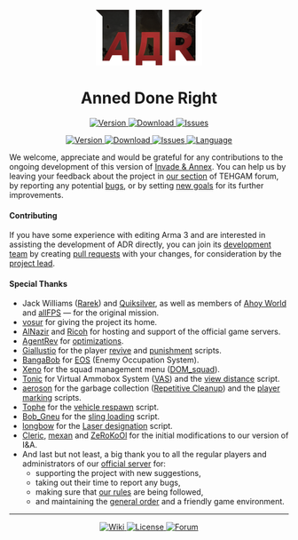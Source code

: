 <p align="center">
  <a href="https://github.com/TEHGAM/ADR">
    <img src="https://raw.githubusercontent.com/Tourorist/TPS/master/rw2/adr-logo-03.png"
         width="192"
         alt="Annex Done Right" />
  </a>
</p>
<h1 align="center">Anned Done Right</h1>
<p align="center">
  <a href="https://github.com/TEHGAM/ADR/wiki/ADR:-History">
    <img src="http://img.shields.io/badge/Version-3.4.5-blue.svg?style=flat"
         alt="Version" />
  </a>
  <a href="https://github.com/TEHGAM/ADR/raw/master/Annex_Done_Right.Altis.pbo">
    <img src="http://img.shields.io/badge/Download-1.13_МB-green.svg?style=flat"
         alt="Download" />
  </a>
  <a href="https://github.com/TEHGAM/ADR/issues">
    <img src="http://img.shields.io/github/issues-raw/TEHGAM/ADR.svg?label=Issues&style=flat"
         alt="Issues" />
  </a></p>
<p align="center">
<a href="https://github.com/TEHGAM/ADR/wiki/ADR:-История">
    <img src="http://img.shields.io/badge/Version-3.4.8-blue.svg?style=flat"
         alt="Version" />
  </a>
  <a href="https://github.com/TEHGAM/ADR/blob/master/.devfiles/co60_AW_Invade_Annex_2_79E_UP.Altis.pbo">
    <img src="http://img.shields.io/badge/Download-1.18_МB-green.svg?style=flat"
         alt="Download" />
  </a>
  <a href="https://github.com/TEHGAM/ADR/issues">
    <img src="http://img.shields.io/github/issues-raw/TEHGAM/ADR.svg?label=Issues&style=flat"
         alt="Issues" />
  </a> 
  </a>
  <a href="">
    <img src="http://img.shields.io/badge/Language-RU-red.svg?style=flat"alt="Language" />
  </a>  
</p>
<p>
  We welcome, appreciate and would be grateful for any contributions to the ongoing development of this version of <a href="https://bitbucket.org/ahoyworld/aw-i-a-2">Invade &amp; Annex</a>. You can help us by leaving your feedback about the project in <a href="http://www.tehgam.com/viewforum.php?f=36">our section</a> of TEHGAM forum, by reporting any potential <a href="https://github.com/TEHGAM/ADR/issues/new?title=Summarize%20the%20problem%20within%20title%20(provide%20details%20in%20the%20comment%20box%20below).">bugs</a>, or by setting <a href="https://github.com/TEHGAM/ADR/issues/new?title=The%20title%20of%20your%20suggestion%20goes%20here.">new goals</a> for its further improvements.
</p>
<h4>Contributing</h4>
<p>
  If you have some experience with editing Arma 3 and are interested in assisting the development of ADR directly, you can join its <a href="https://github.com/TEHGAM/ADR/graphs/contributors">development team</a> by creating <a href="https://github.com/TEHGAM/ADR/pulls?q=is%3Apr+is%3Aclosed">pull requests</a> with your changes, for consideration by the <a href="https://github.com/tym32167">project lead</a>.
</p>
<h4>Special Thanks</h4>
<ul>
  <li>
    Jack Williams (<a href="https://bitbucket.org/Rarek">Rarek</a>) and <a href="http://forums.bistudio.com/member.php?111918-MDCCLXXVI">Quiksilver</a>, as well as members of <a href="http://www.ahoyworld.co.uk/">Ahoy World</a> and <a href="http://allfps.com.au/">allFPS</a> — for the original mission.
  </li>
  <li>
    <a href="https://github.com/vosur">vosur</a> for giving the project its home.
  </li>
  <li>
    <a href="https://github.com/AlNazir">AlNazir</a> and <a href="http://www.tehgam.com/memberlist.php?mode=viewprofile&u=63">Ricoh</a> for hosting and support of the official game servers.
  </li>
  <li>
    <a href="https://github.com/AgentRev">AgentRev</a> for <a href="https://github.com/TEHGAM/ADR/blob/master/Annex_Done_Right.Altis/scripts/fpsFix/vehicleManager.sqf">optimizations</a>.
  </li>
  <li>
    <a href="http://www.giallustio.altervista.org/">Giallustio</a> for the player <a href="http://www.armaholic.com/page.php?id=18955">revive</a> and <a href="http://www.armaholic.com/page.php?id=19099">punishment</a> scripts.
  </li>
  <li>
    <a href="http://forums.bistudio.com/member.php?91717-BangaBob">BangaBob</a> for <a href="http://www.armaholic.com/page.php?id=20262">EOS</a> (Enemy Occupation System).
  </li>
  <li>
    <a href="http://dev.withsix.com/users/22">Xeno</a> for the squad management menu (<a href="https://github.com/TEHGAM/ADR/blob/master/Annex_Done_Right.Altis/scripts/DOM_squad">DOM_squad</a>).
  </li>
  <li>
    <a href="http://forums.bistudio.com/member.php?75622-Tonic-_-">Tonic</a> for Virtual Ammobox System (<a href="http://www.armaholic.com/page.php?id=19134">VAS</a>) and the <a href="http://www.armaholic.com/page.php?id=19751">view distance</a> script.
  </li>
  <li>
    <a href="https://github.com/aeroson">aeroson</a> for the garbage collection (<a href="https://github.com/aeroson/a3-misc/blob/master/repetitive_cleanup.sqf">Repetitive Cleanup</a>) and the <a href="https://github.com/aeroson/a3-misc/blob/master/player_markers.sqf">player marking</a> scripts.
  </li>
  <li>
    <a href="http://meadows.se/">Tophe</a> for the <a href="http://www.armaholic.com/page.php?id=6080">vehicle respawn</a> script.
  </li>
  <li>
    <a href="http://gneu.org/">Bob_Gneu</a> for the <a href="http://www.armaholic.com/page.php?id=20530">sling loading</a> script.
  </li>
  <li>
    <a href="https://github.com/ussrlongbow/">longbow</a> for the <a href="http://www.armaholic.com/page.php?id=27039">Laser designation</a> script.
  </li>
  <li>
    <a href="http://www.tehgam.com/memberlist.php?mode=viewprofile&u=159">Cleric</a>, <a href="http://www.tehgam.com/memberlist.php?mode=viewprofile&u=2">mexan</a> and <a href="https://github.com/ZeRoKoOl13">ZeRoKoOl</a> for the initial modifications to our version of I&amp;A.
  </li>
  <li>
    And last but not least, a big thank you to all the regular players and administrators of our <a href="https://github.com/TEHGAM/ADR/wiki/T2:-Summary">official server</a> for:
    <ul>
      <li>supporting the project with new suggestions,</li>
      <li>taking out their time to report any bugs,</li>
      <li>making sure that <a href="https://github.com/TEHGAM/ADR/wiki/Rules">our rules</a> are being followed,</li>
      <li>and maintaining the <a href="https://community.bistudio.com/wiki/Guide_to_Online_Etiquette">general order</a> and a friendly game environment.</li>
    </ul>
  </li>
</ul>
<hr />
<p align="center">
  <a href="https://github.com/TEHGAM/ADR/wiki">
    <img src="https://img.shields.io/badge/ADR-Wiki-orange.svg?style=flat"
         alt="Wiki" />
  </a>
    <a href="https://github.com/TEHGAM/ADR/blob/master/LICENSE">
    <img src="http://img.shields.io/badge/License-MIT-red.svg?style=flat"
         alt="License" />
  </a>
    <a href="http://www.tehgam.com/viewforum.php?f=36">
    <img src="https://img.shields.io/badge/TEHGAM-Forum-lightgrey.svg?style=flat"
         alt="Forum" />
  </a>
</p>
